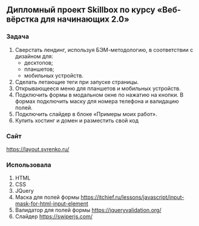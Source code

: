 ## Дипломный проект Skillbox по курсу «Веб-вёрстка для начинающих 2.0»

### Задача

1. Сверстать лендинг, используя БЭМ-методологию, в соответствии с дизайном для:
   * десктопов;
   * планшетов;
   * мобильных устройств.
2. Сделать летающие теги при запуске страницы.
3. Открывающееся меню для планшетов и мобильных устройств.
4. Подключить формы в модальном окне по нажатию на кнопки. В формах подключить маску для номера телефона и валидацию полей.
5. Подключить слайдер в блоке «Примеры моих работ».
6. Купить хостинг и домен и разместить свой код

### Сайт
https://layout.syrenko.ru/

### Использовала
1. HTML
2. CSS
3. JQuery
4. Маска для полей формы https://itchief.ru/lessons/javascript/input-mask-for-html-input-element
5. Валидатор для полей формы https://jqueryvalidation.org/
6. Слайдер https://swiperjs.com/
